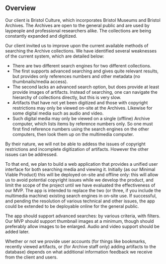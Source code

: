 ## Overview

Our client is Bristol Culture, which incorporates Bristol Museums and Bristol
Archives. The Archives are open to the general public and are used by laypeople
and professional researchers alike. The collections are being constantly
expanded and digitized.

Our client invited us to improve upon the current available methods of
searching the Archive collections. We have identified several weaknesses of the
current system, which are detailed below:

* There are two different search engines for two different collections.
* The first supports advanced searching and gives quite relevant results, but
  provides only references numbers and other metadata (no thumbnails/media
  access).
* The second lacks an advanced search option, but does provide at least provide
  images of artifacts. Instead of searching, one can navigate the hierarchy of
  collections directly, but this is very slow.
* Artifacts that have not yet been digitized and those with copyright
  restrictions may only be viewed on-site at the Archives. Likewise for some
  digital media such as audio and video.
* Such digital media may only be viewed on a single (offline) Archive
  computer, which lists items by reference numbers only. So one must first find
  reference numbers using the search engines on the other computers, then look
  them up on the multimedia computer.

By their nature, we will not be able to addess the issues of copyright
restrictions and incomplete digitization of artifacts. However the other issues
can be addressed.

To that end, we plan to build a web application that provides a unified user
interface for both searching media and viewing it. Initially (as our Minimal
Viable Product) this will be deployed on-site and offline only: this will allow
us to avoid potential copyright issues while we develop the product, and limit
the scope of the project until we have evaluated the effectiveness of our
MVP. The app is intended to replace the two (or three, if you include the
multimedia machine) existing search engines in on-site use. If successful, and
pending the resolution of various technical and other issues, the app could be
extended to be deployable online for the general public.

The app should support advanced searches: by various criteria, with filters.
Our MVP should support thumbnail images at a minimum, though should preferably
allow images to be enlarged. Audio and video support should be added later.

Whether or not we provide user accounts (for things like bookmarks, recently
viewed artifacts, or (for Archive staff only) adding artifacts to the database)
depends on what additional information feedback we receive from the client and
users.
